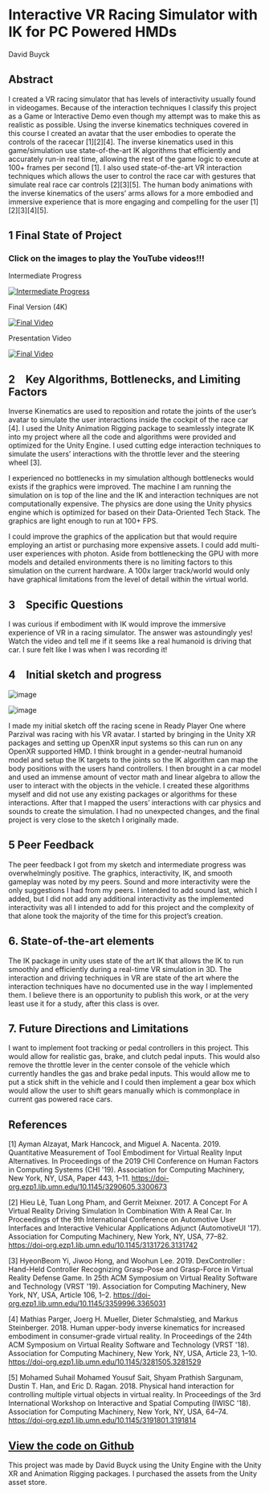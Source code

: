 # Interactive VR Racing Simulator with IK for PC Powered HMDs

David Buyck

## Abstract

I created a VR racing simulator that has levels of interactivity usually found in videogames. Because of the interaction techniques I classify this project as a Game or Interactive Demo even though my attempt was to make this as realistic as possible. Using the inverse kinematics techniques covered in this course I created an avatar that the user embodies to operate the controls of the racecar [1][2][4]. The inverse kinematics used in this game/simulation use state-of-the-art IK algorithms that efficiently and accurately run-in real time, allowing the rest of the game logic to execute at 100+ frames per second [1]. I also used state-of-the-art VR interaction techniques which allows the user to control the race car with gestures that simulate real race car controls [2][3][5]. The human body animations with the inverse kinematics of the users’ arms allows for a more embodied and immersive experience that is more engaging and compelling for the user [1][2][3][4][5]. 

## 1 Final State of Project

### Click on the images to play the YouTube videos!!!

Intermediate Progress

[![Intermediate Progress](https://img.youtube.com/vi/KqXl652vIJQ/0.jpg)](https://youtu.be/KqXl652vIJQ)

Final Version (4K)

[![Final Video](https://img.youtube.com/vi/ubHl7nM-QQ8/0.jpg)](https://youtu.be/ubHl7nM-QQ8)

Presentation Video

[![Final Video](https://img.youtube.com/vi/7IvLtS4I-bo/0.jpg)](https://youtu.be/7IvLtS4I-bo)

## 2 Key Algorithms, Bottlenecks, and Limiting Factors

Inverse Kinematics are used to reposition and rotate the joints of the user’s avatar to simulate the user interactions inside the cockpit of the race car [4]. I used the Unity Animation Rigging package to seamlessly integrate IK into my project where all the code and algorithms were provided and optimized for the Unity Engine. I used cutting edge interaction techniques to simulate the users’ interactions with the throttle lever and the steering wheel [3]. 

I experienced no bottlenecks in my simulation although bottlenecks would exists if the graphics were improved. The machine I am running the simulation on is top of the line and the IK and interaction techniques are not computationally expensive. The physics are done using the Unity physics engine which is optimized for based on their Data-Oriented Tech Stack. The graphics are light enough to run at 100+ FPS. 

I could improve the graphics of the application but that would require employing an artist or purchasing more expensive assets.  I could add multi-user experiences with photon. Aside from bottlenecking the GPU with more models and detailed environments there is no limiting factors to this simulation on the current hardware. A 100x larger track/world would only have graphical limitations from the level of detail within the virtual world.

## 3 Specific Questions

I was curious if embodiment with IK would improve the immersive experience of VR in a racing simulator. The answer was astoundingly yes! Watch the video and tell me if it seems like a real humanoid is driving that car. I sure felt like I was when I was recording it!

## 4 Initial sketch and progress

![image](https://user-images.githubusercontent.com/47149695/206577408-01cb5760-f8c8-4f51-8621-7bbf51ecb622.png)

![image](https://user-images.githubusercontent.com/47149695/206577450-3472af02-2cfd-46ee-a978-e01100706efa.png)

I made my initial sketch off the racing scene in Ready Player One where Parzival was racing with his VR avatar. I started by bringing in the Unity XR packages and setting up OpenXR input systems so this can run on any OpenXR supported HMD. I think brought in a gender-neutral humanoid model and setup the IK targets to the joints so the IK algorithm can map the body positions with the users hand controllers. I then brought in a car model and used an immense amount of vector math and linear algebra to allow the user to interact with the objects in the vehicle. I created these algorithms myself and did not use any existing packages or algorithms for these interactions. After that I mapped the users’ interactions with car physics and sounds to create the simulation. I had no unexpected changes, and the final project is very close to the sketch I originally made. 

## 5 Peer Feedback

The peer feedback I got from my sketch and intermediate progress was overwhelmingly positive. The graphics, interactivity, IK, and smooth gameplay was noted by my peers. Sound and more interactivity were the only suggestions I had from my peers. I intended to add sound last, which I added, but I did not add any additional interactivity as the implemented interactivity was all I intended to add for this project and the complexity of that alone took the majority of the time for this project’s creation. 

## 6. State-of-the-art elements

The IK package in unity uses state of the art IK that allows the IK to run smoothly and efficiently during a real-time VR simulation in 3D. The interaction and driving techniques in VR are state of the art where the interaction techniques have no documented use in the way I implemented them. I believe there is an opportunity to publish this work, or at the very least use it for a study, after this class is over.

## 7. Future Directions and Limitations

I want to implement foot tracking or pedal controllers in this project. This would allow for realistic gas, brake, and clutch pedal inputs. This would also remove the throttle lever in the center console of the vehicle which currently handles the gas and brake pedal inputs. This would allow me to put a stick shift in the vehicle and I could then implement a gear box which would allow the user to shift gears manually which is commonplace in current gas powered race cars.
 
## References
[1] Ayman Alzayat, Mark Hancock, and Miguel A. Nacenta. 2019. Quantitative Measurement of Tool Embodiment for Virtual Reality Input Alternatives. In Proceedings of the 2019 CHI Conference on Human Factors in Computing Systems (CHI '19). Association for Computing Machinery, New York, NY, USA, Paper 443, 1–11. https://doi-org.ezp1.lib.umn.edu/10.1145/3290605.3300673

[2] Hieu Lê, Tuan Long Pham, and Gerrit Meixner. 2017. A Concept For A Virtual Reality Driving Simulation In Combination With A Real Car. In Proceedings of the 9th International Conference on Automotive User Interfaces and Interactive Vehicular Applications Adjunct (AutomotiveUI '17). Association for Computing Machinery, New York, NY, USA, 77–82. https://doi-org.ezp1.lib.umn.edu/10.1145/3131726.3131742

[3] HyeonBeom Yi, Jiwoo Hong, and Woohun Lee. 2019. DexController : Hand-Held Controller Recognizing Grasp-Pose and Grasp-Force in Virtual Reality Defense Game. In 25th ACM Symposium on Virtual Reality Software and Technology (VRST '19). Association for Computing Machinery, New York, NY, USA, Article 106, 1–2. https://doi-org.ezp1.lib.umn.edu/10.1145/3359996.3365031

[4] Mathias Parger, Joerg H. Mueller, Dieter Schmalstieg, and Markus Steinberger. 2018. Human upper-body inverse kinematics for increased embodiment in consumer-grade virtual reality. In Proceedings of the 24th ACM Symposium on Virtual Reality Software and Technology (VRST '18). Association for Computing Machinery, New York, NY, USA, Article 23, 1–10. https://doi-org.ezp1.lib.umn.edu/10.1145/3281505.3281529

[5] Mohamed Suhail Mohamed Yousuf Sait, Shyam Prathish Sargunam, Dustin T. Han, and Eric D. Ragan. 2018. Physical hand interaction for controlling multiple virtual objects in virtual reality. In Proceedings of the 3rd International Workshop on Interactive and Spatial Computing (IWISC '18). Association for Computing Machinery, New York, NY, USA, 64–74. https://doi-org.ezp1.lib.umn.edu/10.1145/3191801.3191814

## [View the code on Github](https://github.com/davidbuyck/5611FinalProject.git)

This project was made by David Buyck using the Unity Engine with the Unity XR and Animation Rigging packages. I purchased the assets from the Unity asset store.


